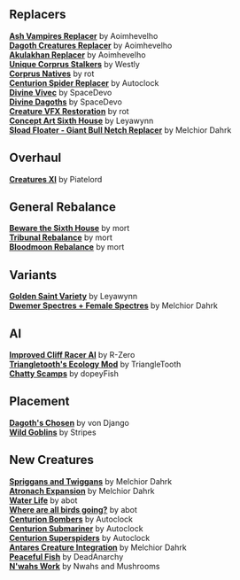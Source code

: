 ## Replacers
[**Ash Vampires Replacer**](https://www.nexusmods.com/morrowind/mods/42832) by Aoimhevelho  
[**Dagoth Creatures Replacer**](https://www.nexusmods.com/morrowind/mods/42834) by Aoimhevelho  
[**Akulakhan Replacer**](https://www.nexusmods.com/morrowind/mods/42855) by Aoimhevelho  
[**Unique Corprus Stalkers**](https://download.fliggerty.com/download--749) by Westly  
[**Corprus Natives**](https://www.nexusmods.com/morrowind/mods/45674) by rot  
[**Centurion Spider Replacer**](https://www.nexusmods.com/morrowind/mods/47349) by Autoclock  
[**Divine Vivec**](https://www.nexusmods.com/morrowind/mods/46342) by SpaceDevo  
[**Divine Dagoths**](https://www.nexusmods.com/morrowind/mods/45536) by SpaceDevo  
[**Creature VFX Restoration**](https://www.nexusmods.com/morrowind/mods/46194) by rot  
[**Concept Art Sixth House**](https://www.nexusmods.com/morrowind/mods/47498/) by Leyawynn  
[**Sload Floater - Giant Bull Netch Replacer**](https://www.nexusmods.com/morrowind/mods/49672) by Melchior Dahrk  

## Overhaul
[**Creatures XI**](https://www.nexusmods.com/morrowind/mods/30563) by Piatelord  

## General Rebalance
[**Beware the Sixth House**](https://www.nexusmods.com/morrowind/mods/46036) by mort  
[**Tribunal Rebalance**](https://www.nexusmods.com/morrowind/mods/45713) by mort  
[**Bloodmoon Rebalance**](https://www.nexusmods.com/morrowind/mods/45714) by mort  

## Variants
[**Golden Saint Variety**](https://www.nexusmods.com/morrowind/mods/46430) by Leyawynn  
[**Dwemer Spectres + Female Spectres**](https://www.nexusmods.com/morrowind/mods/43249) by Melchior Dahrk  

## AI
[**Improved Cliff Racer AI**](https://www.nexusmods.com/morrowind/mods/44712) by R-Zero  
[**Triangletooth's Ecology Mod**](https://www.nexusmods.com/morrowind/mods/47061) by TriangleTooth  
[**Chatty Scamps**](https://www.nexusmods.com/morrowind/mods/44790) by dopeyFish  

## Placement
[**Dagoth's Chosen**](https://www.nexusmods.com/morrowind/mods/31429) by von Django  
[**Wild Goblins**](https://www.nexusmods.com/morrowind/mods/48169) by Stripes  

## New Creatures  
[**Spriggans and Twiggans**](https://www.nexusmods.com/morrowind/mods/43350) by Melchior Dahrk  
[**Atronach Expansion**](https://www.nexusmods.com/morrowind/mods/22189/?) by Melchior Dahrk  
[**Water Life**](https://abitoftaste.altervista.org/morrowind/index.php?option=content&task=view&id=8&catid=43&Itemid=10&-Water-Life) by abot  
[**Where are all birds going?**](https://abitoftaste.altervista.org/morrowind/index.php?option=content&task=view&id=3&catid=43&Itemid=10&-Where-are-all-birds-going) by abot  
[**Centurion Bombers**](https://www.nexusmods.com/morrowind/mods/47347) by Autoclock  
[**Centurion Submariner**](https://www.nexusmods.com/morrowind/mods/47350) by Autoclock  
[**Centurion Superspiders**](https://www.nexusmods.com/morrowind/mods/47351) by Autoclock  
[**Antares Creature Integration**](https://www.nexusmods.com/morrowind/mods/43249) by Melchior Dahrk  
[**Peaceful Fish**](https://www.nexusmods.com/morrowind/mods/47882) by DeadAnarchy  
[**N'wahs Work**](https://www.nexusmods.com/morrowind/mods/49103?tab=files) by Nwahs and Mushrooms  
